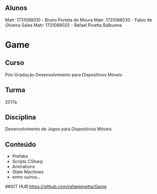 
## Alunos
Matr: 1731088010 - Bruno Portela de Moura
Matr: 1731088030 - Fabio de Oliveira Sales
Matr: 1731088025 - Rafael Pivetta Balbuena


# Game
## Curso
Pós-Gradução Desenvolvimento para Dispositivos Móveis
## Turma
2017a
## Disciplina
Desenvolvimento de Jogos para Dispositivos Móveis
## Conteúdo
- Prefabs
- Scripts CSharp
- Animations
- State Machines
- entre outros...


##GIT HUB
https://github.com/rafaelpivetta/Game